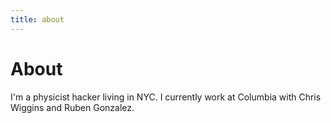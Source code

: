 ```yaml
---
title: about
---
```


# About

I'm a physicist hacker living in NYC. I currently work at Columbia with Chris Wiggins and Ruben Gonzalez.

